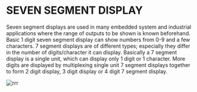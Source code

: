 # SEVEN SEGMENT DISPLAY
Seven segment displays are used in many embedded system and industrial applications where the range of outputs to be shown is known beforehand. Basic 1 digit seven segment display can show numbers from 0-9 and a few characters. 7 segment displays are of different types; especially they differ in the number of digits/character it can display. Basically a 7 segment display is a single unit, which can display only 1 digit or 1 character. More digits are displayed by multiplexing single unit 7 segment displays together to form 2 digit display, 3 digit display or 4 digit 7 segment display.

![rrr](https://user-images.githubusercontent.com/101447131/164713830-892568d9-193f-4e71-a18e-f9476238a910.png)

